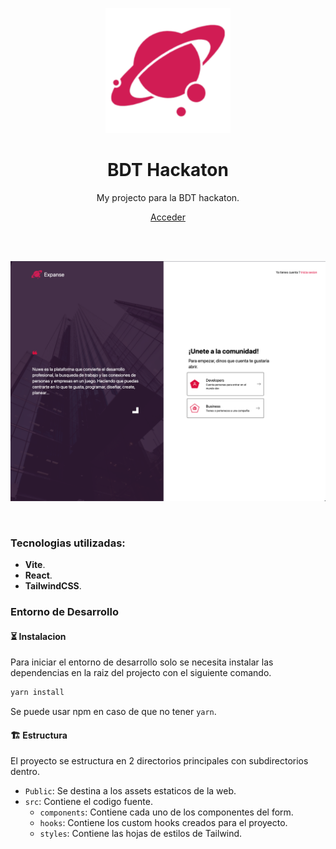 <p align="center">
  <a href="https://bdt.nstlopez.com">
    <img src="./public/logo.png" width="200px" alt="Logo" />
  </a>
</p>
<h1 align="center">BDT Hackaton</h1>
<p align="center">My projecto para la BDT hackaton.</p>
<p align="center"><a href="https://bdt.nstlopez.com">Acceder</a></p>
<div align="center">
</div>
<br />
<br>
<p align="center">
  <a href="https://bdt.nstlopez.com">
    <img src="./public/og.png" alt="Screenshot of the main page." />
  </a>
</p>

<br>

### Tecnologias utilizadas:

- **Vite**.
- **React**.
- **TailwindCSS**.

### Entorno de Desarrollo

#### ⏳ Instalacion

Para iniciar el entorno de desarrollo solo se necesita instalar las dependencias en la raiz del projecto con el siguiente comando.

```bash
yarn install
```

Se puede usar npm en caso de que no tener `yarn`.

#### 🏗️ Estructura

El proyecto se estructura en 2 directorios principales con subdirectorios dentro.

- `Public`: Se destina a los assets estaticos de la web.
- `src`: Contiene el codigo fuente.
  - `components`: Contiene cada uno de los componentes del form.
  - `hooks`: Contiene los custom hooks creados para el proyecto.
  - `styles`: Contiene las hojas de estilos de Tailwind.
